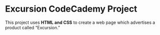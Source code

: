 # Excursion CodeCademy Project
This project uses **HTML and CSS** to create a web page which advertises a product called “Excursion.”